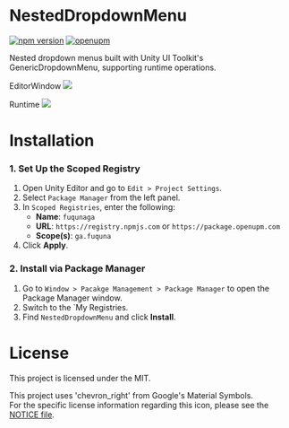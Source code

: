 # NestedDropdownMenu

[![npm version](https://badge.fury.io/js/ga.fuquna.nested-dropdown-menu.svg)](https://badge.fury.io/js/ga.fuquna.nested-dropdown-menu)
[![openupm](https://img.shields.io/npm/v/ga.fuquna.nested-dropdown-menu?label=openupm&registry_uri=https://package.openupm.com)](https://openupm.com/packages/ga.fuquna.nested-dropdown-menu/)

Nested dropdown menus built with Unity UI Toolkit's GenericDropdownMenu, supporting runtime operations.

EditorWindow
<img  src="https://github.com/user-attachments/assets/63d5ae62-a187-401b-8803-87b57521eda0" />

Runtime
<img src="https://github.com/user-attachments/assets/0caacf0c-9f8b-47d9-a078-add1a518fd7c" />

# Installation

### 1. Set Up the Scoped Registry

1. Open Unity Editor and go to `Edit > Project Settings`.
2. Select `Package Manager` from the left panel.
3. In `Scoped Registries`, enter the following:
   - **Name**: `fuqunaga`
   - **URL**: `https://registry.npmjs.com` or `https://package.openupm.com`
   - **Scope(s)**: `ga.fuquna`
4. Click **Apply**.

### 2. Install via Package Manager

1. Go to `Window > Pacakge Management > Package Manager` to open the Package Manager window.
2. Switch to the `My Registries.
3. Find `NestedDropdownMenu` and click **Install**.

# License

This project is licensed under the MIT.

This project uses 'chevron_right' from Google's Material Symbols.  
For the specific license information regarding this icon, please see the [NOTICE file](NOTICE).
